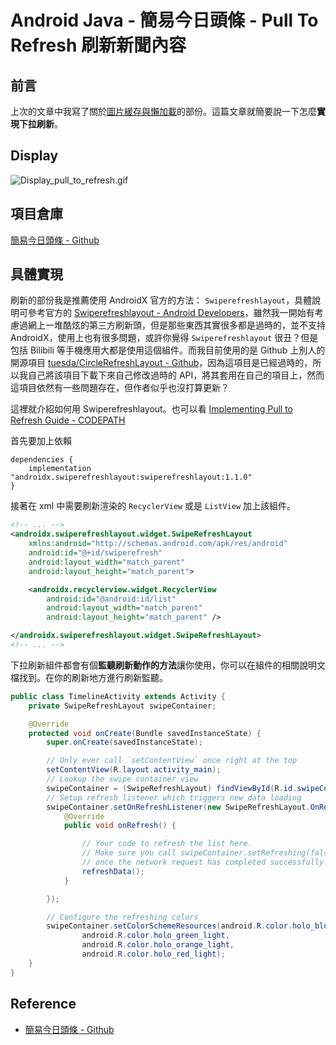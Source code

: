 # Android Java - 簡易今日頭條 - Pull To Refresh 刷新新聞內容


## 前言

上次的文章中我寫了關於[圖片緩存與懶加載](https://huangno1.github.io/android_java_image_cache_and_lazy_load/)的部份。這篇文章就簡要說一下怎麼**實現下拉刷新**。

## Display

![Display_pull_to_refresh.gif](./index/Display_pull_to_refresh.gif "下拉刷新展示")

## 項目倉庫

[簡易今日頭條 - Github](https://github.com/HuangNO1/TouTiao_Simple_Android_App)

## 具體實現

刷新的部份我是推薦使用 AndroidX 官方的方法： `Swiperefreshlayout`，具體說明可參考官方的 [Swiperefreshlayout - Android Developers](https://developer.android.com/jetpack/androidx/releases/swiperefreshlayout)，雖然我一開始有考慮過網上一堆酷炫的第三方刷新頭，但是那些東西其實很多都是過時的，並不支持 AndroidX，使用上也有很多問題，或許你覺得 `Swiperefreshlayout` 很丑？但是包括 Bilibili 等手機應用大都是使用這個組件。而我目前使用的是 Github 上別人的開源項目 [tuesda/CircleRefreshLayout - Github](https://github.com/tuesda/CircleRefreshLayout)，因為這項目是已經過時的，所以我自己將該項目下載下來自己修改過時的 API，將其套用在自己的項目上，然而這項目依然有一些問題存在，但作者似乎也沒打算更新？

這裡就介紹如何用 Swiperefreshlayout。也可以看 [Implementing Pull to Refresh Guide - CODEPATH](https://guides.codepath.com/android/implementing-pull-to-refresh-guide)

首先要加上依賴

```
dependencies {
    implementation "androidx.swiperefreshlayout:swiperefreshlayout:1.1.0"
}
```

接著在 xml 中需要刷新渲染的 `RecyclerView` 或是 `ListView` 加上該組件。

```xml
<!-- ... -->
<androidx.swiperefreshlayout.widget.SwipeRefreshLayout
    xmlns:android="http://schemas.android.com/apk/res/android"
    android:id="@+id/swiperefresh"
    android:layout_width="match_parent"
    android:layout_height="match_parent">

    <androidx.recyclerview.widget.RecyclerView
        android:id="@android:id/list"
        android:layout_width="match_parent"
        android:layout_height="match_parent" />

</androidx.swiperefreshlayout.widget.SwipeRefreshLayout>
<!-- ... -->
```

下拉刷新組件都會有個**監聽刷新動作的方法**讓你使用，你可以在組件的相關說明文檔找到。在你的刷新地方進行刷新監聽。

```java
public class TimelineActivity extends Activity {
    private SwipeRefreshLayout swipeContainer;

    @Override
    protected void onCreate(Bundle savedInstanceState) {
        super.onCreate(savedInstanceState);

        // Only ever call `setContentView` once right at the top
        setContentView(R.layout.activity_main);
        // Lookup the swipe container view
        swipeContainer = (SwipeRefreshLayout) findViewById(R.id.swipeContainer);
        // Setup refresh listener which triggers new data loading
        swipeContainer.setOnRefreshListener(new SwipeRefreshLayout.OnRefreshListener() {
            @Override
            public void onRefresh() {

                // Your code to refresh the list here.
                // Make sure you call swipeContainer.setRefreshing(false)
                // once the network request has completed successfully.
                refreshData();
            } 

        });

        // Configure the refreshing colors
        swipeContainer.setColorSchemeResources(android.R.color.holo_blue_bright, 
                android.R.color.holo_green_light, 
                android.R.color.holo_orange_light, 
                android.R.color.holo_red_light);
    }
}
```

## Reference

- [簡易今日頭條 - Github](https://github.com/HuangNO1/TouTiao_Simple_Android_App)


